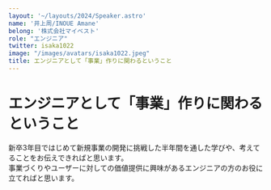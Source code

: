 ```yaml
---
layout: '~/layouts/2024/Speaker.astro'
name: '井上周/INOUE Amane'
belong: '株式会社マイベスト'
role: "エンジニア"
twitter: isaka1022
image: "/images/avatars/isaka1022.jpeg"
title: エンジニアとして「事業」作りに関わるということ
---
```


# エンジニアとして「事業」作りに関わるということ

新卒3年目ではじめて新規事業の開発に挑戦した半年間を通した学びや、考えてることをお伝えできればと思います。  
事業づくりやユーザーに対しての価値提供に興味があるエンジニアの方のお役に立てればと思います。

